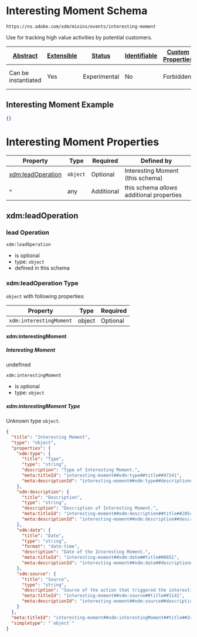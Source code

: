 
# Interesting Moment Schema

```
https://ns.adobe.com/xdm/mixins/events/interesting-moment
```

Use for tracking high value activities by potential customers.

| [Abstract](../../../../abstract.md) | [Extensible](../../../../extensions.md) | [Status](../../../../status.md) | [Identifiable](../../../../id.md) | [Custom Properties](../../../../extensions.md) | [Additional Properties](../../../../extensions.md) | Defined In |
|-------------------------------------|-----------------------------------------|---------------------------------|-----------------------------------|------------------------------------------------|----------------------------------------------------|------------|
| Can be instantiated | Yes | Experimental | No | Forbidden | Permitted | [fieldgroups/experience-event/events/interesting-moment.schema.json](fieldgroups/experience-event/events/interesting-moment.schema.json) |

## Interesting Moment Example
```json
{}
```

# Interesting Moment Properties

| Property | Type | Required | Defined by |
|----------|------|----------|------------|
| [xdm:leadOperation](#xdmleadoperation) | `object` | Optional | Interesting Moment (this schema) |
| `*` | any | Additional | this schema *allows* additional properties |

## xdm:leadOperation
### lead Operation

`xdm:leadOperation`
* is optional
* type: `object`
* defined in this schema

### xdm:leadOperation Type


`object` with following properties:


| Property | Type | Required |
|----------|------|----------|
| `xdm:interestingMoment`| object | Optional |



#### xdm:interestingMoment
##### Interesting Moment

undefined

`xdm:interestingMoment`
* is optional
* type: `object`

##### xdm:interestingMoment Type

Unknown type `object`.

```json
{
  "title": "Interesting Moment",
  "type": "object",
  "properties": {
    "xdm:type": {
      "title": "Type",
      "type": "string",
      "description": "Type of Interesting Moment.",
      "meta:titleId": "interesting-moment##xdm:type##title##47241",
      "meta:descriptionId": "interesting-moment##xdm:type##description##99611"
    },
    "xdm:description": {
      "title": "Description",
      "type": "string",
      "description": "Description of Interesting Moment.",
      "meta:titleId": "interesting-moment##xdm:description##title##20541",
      "meta:descriptionId": "interesting-moment##xdm:description##description##58861"
    },
    "xdm:date": {
      "title": "Date",
      "type": "string",
      "format": "date-time",
      "description": "Date of the Interesting Moment.",
      "meta:titleId": "interesting-moment##xdm:date##title##8651",
      "meta:descriptionId": "interesting-moment##xdm:date##description##99781"
    },
    "xdm:source": {
      "title": "Source",
      "type": "string",
      "description": "Source of the action that triggered the interesting moment.",
      "meta:titleId": "interesting-moment##xdm:source##title##1141",
      "meta:descriptionId": "interesting-moment##xdm:source##description##2171"
    }
  },
  "meta:titleId": "interesting-moment##xdm:interestingMoment##title##24181",
  "simpletype": "`object`"
}
```









